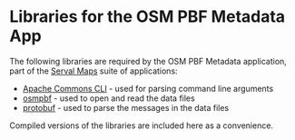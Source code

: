 # Libraries for the OSM PBF Metadata App #

The following libraries are required by the OSM PBF Metadata application, part of the [Serval Maps] suite of applications:

- [Apache Commons CLI] - used for parsing command line arguments
- [osmpbf] - used to open and read the data files
- [protobuf] - used to parse the messages in the data files

Compiled versions of the libraries are included here as a convenience.

[Serval Maps]: http://developer.servalproject.org/dokuwiki/doku.php?id=content:servalmaps:main_page
[Apache Commons CLI]: http://commons.apache.org/cli/
[osmpbf]: https://github.com/scrosby/OSM-binary
[protobuf]: http://code.google.com/p/protobuf/
